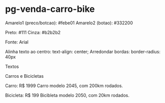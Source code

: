 # pg-venda-carro-bike

Amarelo1 (preco/botcao): #febe01
Amarelo2 (botao): #332200

Preto: #111
Cinza: #b2b2b2

Fonte: Arial

Alinha texto ao centro: text-align: center;
Arredondar bordas: border-radius: 40px

Textos

Carros e Bicicletas

Carro: R$ 1999
Carro modelo 2045, com 200km rodados.

Bicicleta: R$ 199
Bicibleta modelo 2050, com 20km rodados.
